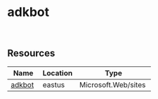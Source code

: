 # adkbot 
 
## Resources


| Name | Location | Type |
| --- | --- | --- |
| [adkbot](adkbot--974186418.md)  | eastus  | Microsoft.Web/sites  |
